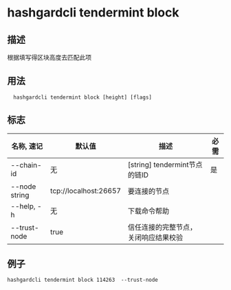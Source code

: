 # hashgardcli tendermint block

## 描述

根据填写得区块高度去匹配此项

## 用法

```
  hashgardcli tendermint block [height] [flags]

```

## 标志

| 名称, 速记 | 默认值                    | 描述                                                             | 必需      |
| --------------- | -------------------------- | --------------------------------------------------------- | -------- |
| --chain-id    | 无 | [string] tendermint节点的链ID   | 是       |
| --node string     |   tcp://localhost:26657                         | 要连接的节点  |                                     
| --help, -h      |           无| 	下载命令帮助|
| --trust-node    | true                       | 信任连接的完整节点，关闭响应结果校验                                            |          |

## 例子 

```shell
hashgardcli tendermint block 114263  --trust-node
```
